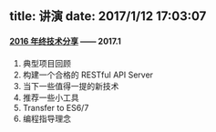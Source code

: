 title: 讲演
date: 2017/1/12 17:03:07
---

#### [2016 年终技术分享](http://slides.maples7.com/2017-1.html) —— 2017.1
1. 典型项目回顾
2. 构建一个合格的 RESTful API Server
3. 当下一些值得一提的新技术
4. 推荐一些小工具
5. Transfer to ES6/7
6. 编程指导理念
